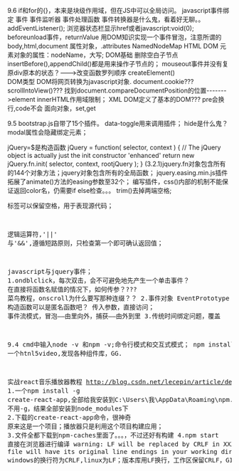 9.6
if和for的{}，本来是块级作用域，但在JS中可以全局访问。
javascript事件绑定
	事件 事件监听器 事件处理函数
	事件转换器是什么鬼，看着好无聊。。
	addEventListener();
	浏览器状态栏显示href或者javascript:void(0);
	beforeunload事件，returnValue
用DOM知识实现一个事件冒泡，注意所谓的body,html,document
	属性对象，<element object>.attributes NamedNodeMap
	HTML DOM 元素对象的属性：nodeName，大写;
DOM基础
	删除空白子节点
	insertBefore(),appendChild()都是用来操作子节点的；
	mouseout事件并没有复原div原本的状态？--->改变函数罗列顺序
	createElement()  
DOM类型
	DOM将网页转换为javascript对象.
	document.cookie???
	scrollIntoView()???
	找到document.compareDocumentPosition的位置------->element
	innerHTML作用域限制；
XML DOM定义了基本的DOM???
pre会换行,code不会
面向对象，set,get







9.5
bootstrap.js自带了15个插件。
	data-toggle用来调用插件；
    hide是什么鬼？
    modal属性会隐藏绑定元素；


jQuery=$是构造函数
	jQuery = function( selector, context ) {
		// The jQuery object is actually just the init constructor 'enhanced'
		return new jQuery.fn.init( selector, context, rootjQuery );
	}
	(3.2.1)jquery.fn对象包含所有的144个对象方法；jquery对象包含所有的全局函数；
	jquery.easing.min.js插件拓展了animate()方法的easing参数至32个；
编写插件，css()内部的机制不能保证返回color名，仍需要if else检查。。。
	trim()去掉两端空格;
	<pre>标签可以保留空格，用于表现源代码；

逻辑运算符,'||' 与'&&',遵循短路原则，只检查第一个即可确认返回值；

javascript与jquery事件；
	1.ondblclick，每次双击，会不可避免地先产生一个单击事件？
	  在直接将函数名赋值的情况下，如何传参？???
	  菜鸟教程，onscroll为什么要写那种连缀？？
	2.事件对象  EventPrototype
	  构造函数可以是匿名函数吧？
	  传入参数，直接访问；
	  事件流模式，冒泡——由里向外，捕获——由外到里
	 3.传统时间绑定问题，覆盖








9.4
cmd中输入node -v 和npm -v;命令行模式和交互式模式；
npm install 一个htnl5video,发现各种组件库，GG.

实战react音乐播放器教程  http://blog.csdn.net/lecepin/article/details/54865083
    1.一个npm install -g create-react-app,全部给我安装到C:\Users\我\AppData\Roaming\npm...%>_<%
       不用-g，结果全部安装到node_modules下
    2.下载的create-react-app命令，很神奇  原来这是一个项目；播放器只是利用这个项目构建应用；
    3.文件全都下载到npm-caches里面了。。。，不过还好有构建
    4.npm start 直接在浏览器进行编译
warning: LF will be replaced by CRLF in XXX 
The file will have its original line endings in your working directory.
    windows的换行符为CRLF,linux为LF；版本库用LF换行，工作区保留CRLF，GIT的windows端默认设置core.autocrlf=true.

